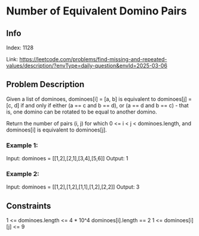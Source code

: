 # Number of Equivalent Domino Pairs
## Info
Index: 1128

Link: https://leetcode.com/problems/find-missing-and-repeated-values/description/?envType=daily-question&envId=2025-03-06

## Problem Description
Given a list of dominoes, dominoes[i] = [a, b] is equivalent to dominoes[j] = [c, d] if and only if either (a == c and b == d), or (a == d and b == c) - that is, one domino can be rotated to be equal to another domino.

Return the number of pairs (i, j) for which 0 <= i < j < dominoes.length, and dominoes[i] is equivalent to dominoes[j].

### Example 1:

Input: dominoes = [[1,2],[2,1],[3,4],[5,6]]
Output: 1

### Example 2:

Input: dominoes = [[1,2],[1,2],[1,1],[1,2],[2,2]]
Output: 3

## Constraints

1 <= dominoes.length <= 4 * 10^4
dominoes[i].length == 2
1 <= dominoes[i][j] <= 9